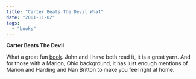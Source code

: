 ```yaml
---
title: "Carter Beats The Devil What"
date: "2001-11-02"
tags: 
  - "books"
---
```


**Carter Beats The Devil**

What a great fun [book](http://www.amazon.com/exec/obidos/ASIN/0786867345/ref=bxgy_sr_text_b/103-3066965-9735824). John and I have both read it, it is a great yarn. And for those with a Marion, Ohio background, it has just enough mentions of Marion and Harding and Nan Britton to make you feel right at home.

